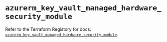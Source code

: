 # `azurerm_key_vault_managed_hardware_security_module`

Refer to the Terraform Registory for docs: [`azurerm_key_vault_managed_hardware_security_module`](https://registry.terraform.io/providers/hashicorp/azurerm/3.72.0/docs/resources/key_vault_managed_hardware_security_module).
